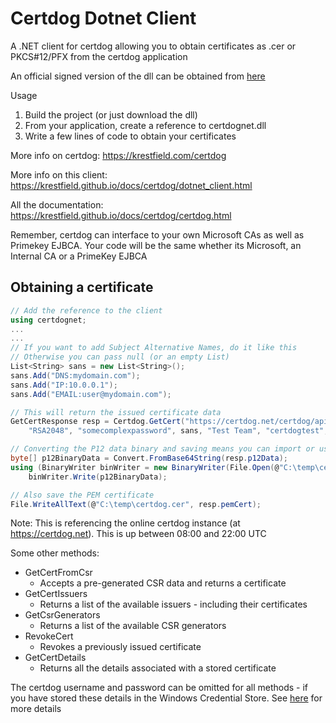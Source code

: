 # Certdog Dotnet Client
A .NET client for certdog allowing you to obtain certificates as .cer or PKCS#12/PFX from the certdog application  

An official signed version of the dll can be obtained from [here](https://krestfield.s3.eu-west-2.amazonaws.com/certdog/certdognet.dll)

Usage

1. Build the project (or just download the dll)
2. From your application, create a reference to certdognet.dll
3. Write a few lines of code to obtain your certificates



More info on certdog: https://krestfield.com/certdog

More info on this client: https://krestfield.github.io/docs/certdog/dotnet_client.html

All the documentation: https://krestfield.github.io/docs/certdog/certdog.html



Remember, certdog can interface to your own Microsoft CAs as well as Primekey EJBCA. Your code will be the same whether its Microsoft, an Internal CA or a PrimeKey EJBCA



## Obtaining a certificate

```c#
// Add the reference to the client
using certdognet;
...
...    
// If you want to add Subject Alternative Names, do it like this
// Otherwise you can pass null (or an empty List)    
List<String> sans = new List<String>();
sans.Add("DNS:mydomain.com");
sans.Add("IP:10.0.0.1");
sans.Add("EMAIL:user@mydomain.com");

// This will return the issued certificate data
GetCertResponse resp = Certdog.GetCert("https://certdog.net/certdog/api", "Certdog TLS", "CN=mydomain.com",
    "RSA2048", "somecomplexpassword", sans, "Test Team", "certdogtest", "password");

// Converting the P12 data binary and saving means you can import or use wherever you want
byte[] p12BinaryData = Convert.FromBase64String(resp.p12Data);
using (BinaryWriter binWriter = new BinaryWriter(File.Open(@"C:\temp\certdog.pfx", FileMode.Create)))
	binWriter.Write(p12BinaryData);

// Also save the PEM certificate
File.WriteAllText(@"C:\temp\certdog.cer", resp.pemCert);
```

Note: This is referencing the online certdog instance (at https://certdog.net). This is up between 08:00 and 22:00 UTC  

Some other methods:

* GetCertFromCsr
  * Accepts a pre-generated CSR data and returns a certificate
* GetCertIssuers
  * Returns a list of the available issuers - including their certificates
* GetCsrGenerators
  * Returns a list of the available CSR generators
* RevokeCert
  * Revokes a previously issued certificate
* GetCertDetails
  * Returns all the details associated with a stored certificate

The certdog username and password can be omitted for all methods - if you have stored these details in the Windows Credential Store.  See [here](https://krestfield.github.io/docs/certdog/dotnet_client.html) for more details

